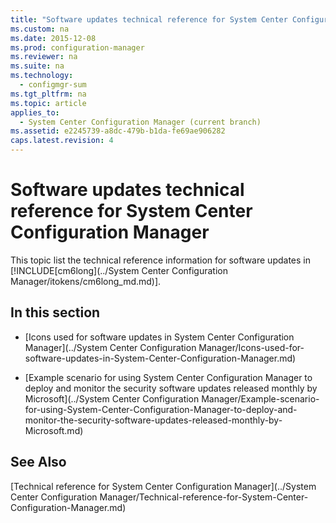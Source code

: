 ```yaml
---
title: "Software updates technical reference for System Center Configuration Manager"
ms.custom: na
ms.date: 2015-12-08
ms.prod: configuration-manager
ms.reviewer: na
ms.suite: na
ms.technology: 
  - configmgr-sum
ms.tgt_pltfrm: na
ms.topic: article
applies_to: 
  - System Center Configuration Manager (current branch)
ms.assetid: e2245739-a8dc-479b-b1da-fe69ae906282
caps.latest.revision: 4
---
```

# Software updates technical reference for System Center Configuration Manager
This topic list the technical reference information for software updates in [!INCLUDE[cm6long](../System Center Configuration Manager/itokens/cm6long_md.md)].  
  
## In this section  
  
-   [Icons used for software updates in System Center Configuration Manager](../System Center Configuration Manager/Icons-used-for-software-updates-in-System-Center-Configuration-Manager.md)  
  
-   [Example scenario for using System Center Configuration Manager to deploy and monitor the security software updates released monthly by Microsoft](../System Center Configuration Manager/Example-scenario-for-using-System-Center-Configuration-Manager-to-deploy-and-monitor-the-security-software-updates-released-monthly-by-Microsoft.md)  
  
## See Also  
 [Technical reference for System Center Configuration Manager](../System Center Configuration Manager/Technical-reference-for-System-Center-Configuration-Manager.md)